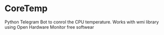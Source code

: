 # CoreTemp
Python Telegram Bot to conrol the CPU temperature. Works with wmi library using Open Hardware Monitor free softwear
